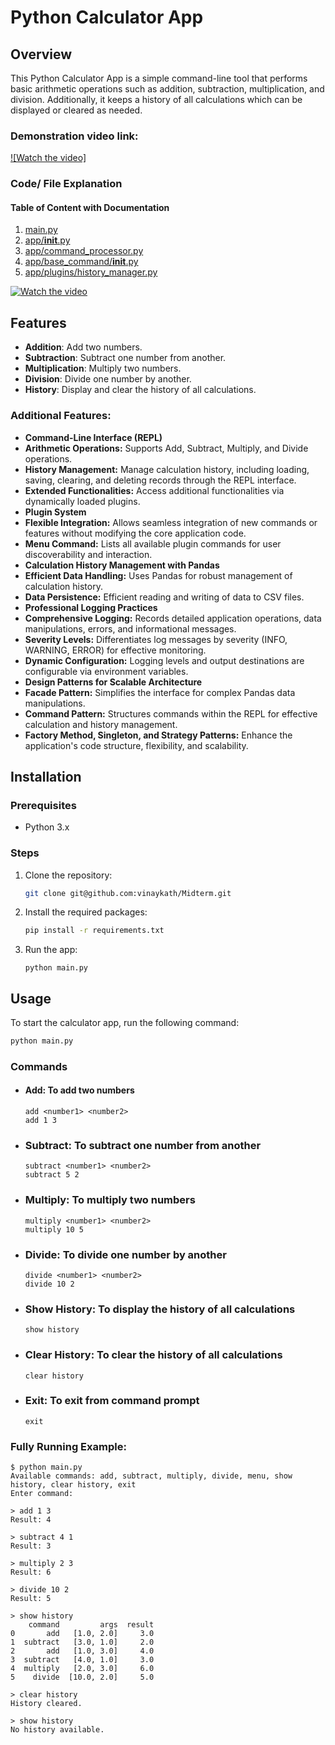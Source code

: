 # Python Calculator App

## Overview
This Python Calculator App is a simple command-line tool that performs basic arithmetic operations such as addition, subtraction, multiplication, and division. Additionally, it keeps a history of all calculations which can be displayed or cleared as needed.

### Demonstration video link: 
[![Watch the video]](https://youtu.be/_U9EveKmf9c)

### Code/ File Explanation

#### Table of Content with Documentation
1) [main.py](./readme1.md)
2) [app/__init__.py](./app/README.md)
3) [app/command_processor.py](./app/commandpreadme.md)
4) [app/base_command/__init__.py](./app/base_command/Readme.md)
5) [app/plugins/history_manager.py](./app/plugins/readme.md)


[![Watch the video](https://img.youtube.com/vi/_U9EveKmf9c/maxresdefault.jpg)](https://youtu.be/_U9EveKmf9c?si=PbbJ3YCjl65z6UGy)

## Features
- **Addition**: Add two numbers.
- **Subtraction**: Subtract one number from another.
- **Multiplication**: Multiply two numbers.
- **Division**: Divide one number by another.
- **History**: Display and clear the history of all calculations.

### Additional Features:
- **Command-Line Interface (REPL)**
- **Arithmetic Operations:** Supports Add, Subtract, Multiply, and Divide operations.
- **History Management:** Manage calculation history, including loading, saving, clearing, and deleting records through the REPL interface.
- **Extended Functionalities:** Access additional functionalities via dynamically loaded plugins.
- **Plugin System**
- **Flexible Integration:** Allows seamless integration of new commands or features without modifying the core application code.
- **Menu Command:** Lists all available plugin commands for user discoverability and interaction.
- **Calculation History Management with Pandas**
- **Efficient Data Handling:** Uses Pandas for robust management of calculation history.
- **Data Persistence:** Efficient reading and writing of data to CSV files.
- **Professional Logging Practices**
- **Comprehensive Logging:** Records detailed application operations, data manipulations, errors, and informational messages.
- **Severity Levels:** Differentiates log messages by severity (INFO, WARNING, ERROR) for effective monitoring.
- **Dynamic Configuration:** Logging levels and output destinations are configurable via environment variables.
- **Design Patterns for Scalable Architecture**
- **Facade Pattern:** Simplifies the interface for complex Pandas data manipulations.
- **Command Pattern:** Structures commands within the REPL for effective calculation and history management.
- **Factory Method, Singleton, and Strategy Patterns:** Enhance the application's code structure, flexibility, and scalability.


## Installation

### Prerequisites
- Python 3.x

### Steps
1. Clone the repository:
   ```sh
   git clone git@github.com:vinaykath/Midterm.git
    ```
2. Install the required packages:
    ```sh 
    pip install -r requirements.txt
    ```
3. Run the app:
    ```
    python main.py
    ```

## Usage

To start the calculator app, run the following command:

```sh
python main.py
```

### Commands

- #### Add: To add two numbers
    ```
    add <number1> <number2>
    add 1 3 
    ```

- ### Subtract: To subtract one number from another
    ```
    subtract <number1> <number2>
    subtract 5 2
    ```
- ### Multiply: To multiply two numbers
    ```
    multiply <number1> <number2>
    multiply 10 5
    ```

- ### Divide: To divide one number by another
    ```
    divide <number1> <number2>
    divide 10 2
    ```

- ### Show History: To display the history of all calculations
    ```
    show history
    ```

- ### Clear History: To clear the history of all calculations
    ```
    clear history
    ```

- ### Exit: To exit from command prompt
    ```
    exit
    ```


### Fully Running Example:
```
$ python main.py
Available commands: add, subtract, multiply, divide, menu, show history, clear history, exit
Enter command:

> add 1 3
Result: 4

> subtract 4 1
Result: 3

> multiply 2 3
Result: 6

> divide 10 2
Result: 5

> show history
    command         args  result
0       add   [1.0, 2.0]     3.0
1  subtract   [3.0, 1.0]     2.0
2       add   [1.0, 3.0]     4.0
3  subtract   [4.0, 1.0]     3.0
4  multiply   [2.0, 3.0]     6.0
5    divide  [10.0, 2.0]     5.0

> clear history
History cleared.

> show history
No history available.

```